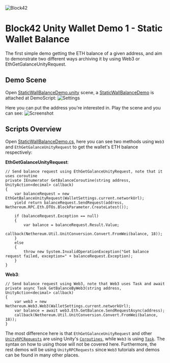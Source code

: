 ![Block42](http://assets.block42.world/images/icons/block42_logo_200.png)

# Block42 Unity Wallet Demo 1 - Static Wallet Balance
The first simple demo getting the ETH balance of a given address, and aim to demonstrate two different ways archiving it by using Web3 or EthGetGalanceUnityRequest.

## Demo Scene
Open [StaticWallBalanceDemo.unity](StaticWalletBalanceDemo.unity) scene, a [StaticWallBalanceDemo](StaticWalletBalanceDemo.cs) is attached at DemoScript:
![Settings](/Documents/Demo-01-StaticWalletBalance/01_settings.png)

Here you can put the address you're interested in. Play the scene and you can see:
![Screenshot](/Documents/Demo-01-StaticWalletBalance/02_screenshot.png)

## Scripts Overview
Open [StaticWallBalanceDemo.cs](StaticWalletBalanceDemo.cs), here you can see two methods using `Web3` and `EthGetGalanceUnityRequest` to get the wallet's ETH balance respectively:

**EthGetGalanceUnityRequest**:
```
// Send balance request using EthGetGalanceUnityRequest, note that it uses coroutine
private IEnumerator GetBalanceCoroutine(string address, UnityAction<decimal> callback)
{
    var balanceRequest = new EthGetBalanceUnityRequest(WalletSettings.current.networkUrl);
    yield return balanceRequest.SendRequest(address, Nethereum.RPC.Eth.DTOs.BlockParameter.CreateLatest());

    if (balanceRequest.Exception == null)
    {
        var balance = balanceRequest.Result.Value;
        callback(Nethereum.Util.UnitConversion.Convert.FromWei(balance, 18));
    }
    else
    {
        throw new System.InvalidOperationException("Get balance request failed, exception=" + balanceRequest.Exception);
    }
}
```

**Web3**:
```
// Send balance request using Web3, note that Web3 uses Task and await
private async Task GetBalanceByWeb3(string address, UnityAction<decimal> callback)
{
    var web3 = new Nethereum.Web3.Web3(WalletSettings.current.networkUrl);
    var balance = await web3.Eth.GetBalance.SendRequestAsync(address);
    callback(Nethereum.Util.UnitConversion.Convert.FromWei(balance, 18));
}
```

The most difference here is that `EthGetGalanceUnityRequest` and other [`UnityRPCRequests`](https://github.com/Nethereum/Nethereum/blob/master/src/Nethereum.Unity/UnityRPCRequests.cs) are using Unity's [`Coroutines`](https://docs.unity3d.com/Manual/Coroutines.html), while `Web3` is using [`Task`](https://msdn.microsoft.com/en-us/library/system.threading.tasks.task(v=vs.110).aspx). The syntax on how to using those will not be covered here. Furthermore, the rest demos will be using `UnityRPCRequests` since `Web3` tutorials and demos can be found in many other places.
